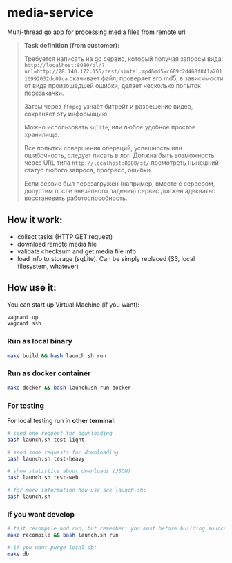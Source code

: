 # media-service

Multi-thread go app for processing media files from remote url

> **Task definition (from customer):**
> 
> Требуется написать на go сервис, который получая запросы вида: `http://localhost:8080/dl/?url=http://78.140.172.155/test/sintel.mp4&md5=c689c2d468f841a20116992032dc09ca` скачивает файл, проверяет его md5, в зависимости от вида произошедшей ошибки, делает несколько попыток перезакачки.
> 
> Затем через `ffmpeg` узнаёт битрейт и разрешение видео, сохраняет эту информацию.
> 
> Можно использовать `sqlite`, или любое удобное простое хранилище.
> 
> Все попытки совершения операций, успешность или ошибочность, следует писать в лог. Должна быть возможность через URL типа `http://localhost:8080/st/` посмотреть нынешний статус любого запроса, прогресс, ошибки.
> 
> Если сервис был перезагружен (например, вместе с сервером, допустим после внезапного падения) сервис должен адекватно восстановить работоспособность.

## How it work:

- collect tasks (HTTP GET request)
- download remote media file
- validate checksum and get media file info
- load info to storage (sqLite). Can be simply replaced (S3, local filesystem, whatever)

## How use it:

You can start up Virtual Machine (if you want):

```bash 
vagrant up
vagrant ssh
```

### Run as local binary

```bash
make build && bash launch.sh run
```

### Run as docker container

```bash
make docker && bash launch.sh run-docker
```

### For testing

For local testing run in **other terminal**:

```bash
# send one request for downloading
bash launch.sh test-light

# send some requests for downloading
bash launch.sh test-heavy

# show statistics about downloads (JSON)
bash launch.sh test-web

# for more information how use see launch.sh:
bash launch.sh
```

### If you want develop

```bash
# fast recompile and run, but remember: you must before building source if not yet (make build)
make recompile && bash launch.sh run

# if you want purge local db:
make db
```
